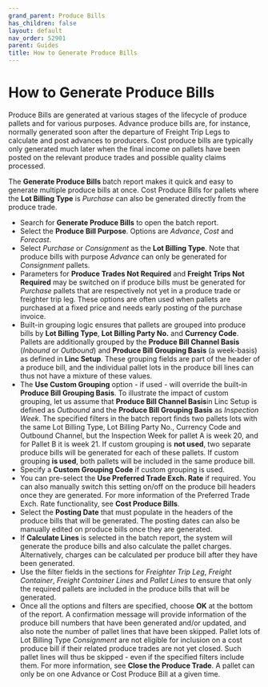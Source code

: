 ```yaml
---
grand_parent: Produce Bills
has_children: false
layout: default
nav_order: 52901
parent: Guides
title: How to Generate Produce Bills
---
```


# How to Generate Produce Bills

Produce Bills are generated at various stages of the lifecycle of produce pallets and for various purposes. Advance produce bills are, for instance, normally generated soon after the departure of Freight Trip Legs to calculate and post advances to producers. Cost produce bills are typically only generated much later when the final income on pallets have been posted on the relevant produce trades and possible quality claims processed.




The **Generate Produce Bills** batch report makes it quick and easy to generate multiple produce bills at once. Cost Produce Bills for pallets where the **Lot Billing Type** is *Purchase* can also be generated directly from the produce trade.




* Search for **Generate Produce Bills** to open the batch report.
* Select the **Produce Bill Purpose**. Options are *Advance*, *Cost* and *Forecast*.
* Select *Purchase* or *Consignment* as the **Lot Billing Type**. Note that produce bills with purpose *Advance* can only be generated for *Consignment* pallets.
* Parameters for **Produce Trades Not Required** and **Freight Trips Not Required** may be switched on if produce bills must be generated for *Purchase* pallets that are respectively not yet in a produce trade or freighter trip leg. These options are often used when pallets are purchased at a fixed price and needs early posting of the purchase invoice.
* Built-in grouping logic ensures that pallets are grouped into produce bills by **Lot Billing Type**, **Lot Billing Party No.** and **Currency Code**. Pallets are additionally grouped by the **Produce Bill Channel Basis** (*Inbound* or *Outbound*) and **Produce Bill Grouping Basis** (a week-basis) as defined in **Linc Setup**. These grouping fields are part of the header of a produce bill, and the individual pallet lots in the produce bill lines can thus not have a mixture of these values.
* The **Use Custom Grouping** option - if used - will override the built-in **Produce Bill Grouping Basis**. To illustrate the impact of custom grouping, let us assume that **Produce Bill Channel Basis**in Linc Setup is defined as *Outbound* and the **Produce Bill Grouping Basis** as *Inspection Week*. The specified filters in the batch report finds two pallets lots with the same Lot Billing Type, Lot Billing Party No., Currency Code and Outbound Channel, but the Inspection Week for pallet A is week 20, and for Pallet B it is week 21. If custom grouping is **not used**, two separate produce bills will be generated for each of these pallets. If custom grouping **is used**, both pallets will be included in the same produce bill.
* Specify a **Custom Grouping Code** if custom grouping is used.
* You can pre-select the **Use Preferred Trade Exch. Rate** if required. You can also manually switch this setting on/off on the produce bill headers once they are generated. For more information of the Preferred Trade Exch. Rate functionality, see **Cost Produce Bills**.
* Select the **Posting Date** that must populate in the headers of the produce bills that will be generated. The posting dates can also be manually edited on produce bills once they are generated.
* If **Calculate Lines** is selected in the batch report, the system will generate the produce bills and also calculate the pallet charges. Alternatively, charges can be calculated per produce bill after they have been generated.
* Use the filter fields in the sections for *Freighter Trip Leg*, *Freight Container*, *Freight Container Lines* and *Pallet Lines* to ensure that only the required pallets are included in the produce bills that will be generated.
* Once all the options and filters are specified, choose **OK** at the bottom of the report. A confirmation message will provide information of the produce bill numbers that have been generated and/or updated, and also note the number of pallet lines that have been skipped. Pallet lots of Lot Billing Type *Consignment* are not eligible for inclusion on a cost produce bill if their related produce trades are not yet closed. Such pallet lines will thus be skipped - even if the specified filters include them. For more information, see **Close the Produce Trade**. A pallet can only be on one Advance or Cost Produce Bill at a given time.